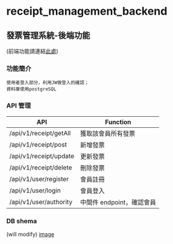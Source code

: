 # receipt_management_backend

## 發票管理系統-後端功能

(前端功能請連結[此處](https://github.com/LiDingYu0510/receipt_management_frontend))

### 功能簡介

```
使用者登入部分，利用JW做登入的確認；
資料庫使用postgreSQL
```

### API 管理

| API                    | Function                  |
| ---------------------- | ------------------------- |
| /api/v1/receipt/getAll | 獲取該會員所有發票        |
| /api/v1/receipt/post   | 新增發票                  |
| /api/v1/receipt/update | 更新發票                  |
| /api/v1/receipt/delete | 刪除發票                  |
| /api/v1/user/register  | 會員註冊                  |
| /api/v1/user/login     | 會員登入                  |
| /api/v1/user/authority | 中間件 endpoint，確認會員 |

### DB shema

(will modify)
[image](https://i.imgur.com/GcMiOeC.png)
